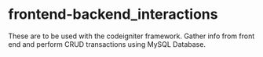 # frontend-backend_interactions
These are to be used with the codeigniter framework.
Gather info from front end and perform CRUD transactions using MySQL Database.

